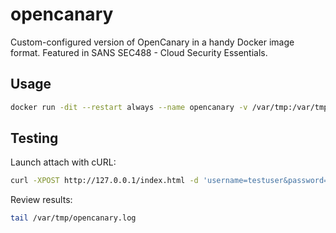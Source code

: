 # opencanary

Custom-configured version of OpenCanary in a handy Docker image format. Featured in SANS SEC488 - Cloud Security Essentials.

## Usage

```bash
docker run -dit --restart always --name opencanary -v /var/tmp:/var/tmp -p 80:80 ryananicholson/opencanary:latest
```

## Testing

Launch attach with cURL:

```bash
curl -XPOST http://127.0.0.1/index.html -d 'username=testuser&password=testpass&btnLogin=Login'
```

Review results:

```bash
tail /var/tmp/opencanary.log
```
